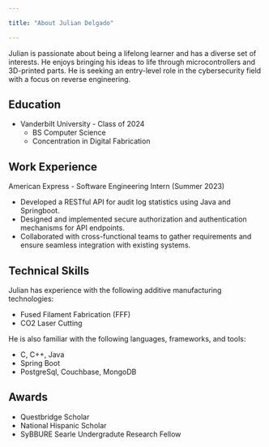 ```yaml
---

title: "About Julian Delgado"

---
```

Julian is passionate about being a lifelong learner and has a diverse set of interests. He enjoys bringing his ideas to life through microcontrollers and 3D-printed parts.
He is seeking an entry-level role in the cybersecurity field with a focus on reverse engineering.

## Education

* Vanderbilt University - Class of 2024
  * BS Computer Science
  * Concentration in Digital Fabrication

## Work Experience
American Express - Software Engineering Intern (Summer 2023)
* Developed a RESTful API for audit log statistics using Java and Springboot.
* Designed and implemented secure authorization and authentication mechanisms for API endpoints.
* Collaborated with cross-functional teams to gather requirements and ensure seamless integration with existing systems.

## Technical Skills

Julian has experience with the following additive manufacturing technologies:

* Fused Filament Fabrication (FFF)
* CO2 Laser Cutting

He is also familiar with the following languages, frameworks, and tools:
* C, C++, Java
* Spring Boot
* PostgreSql, Couchbase, MongoDB

## Awards

* Questbridge Scholar
* National Hispanic Scholar
* SyBBURE Searle Undergradute Research Fellow

